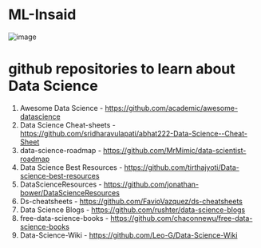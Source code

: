 # ML-Insaid

![image](https://user-images.githubusercontent.com/87597168/156912934-83f38bb9-a078-464f-8862-1e4c8dd025d0.png)


# github repositories to learn about Data Science

1) Awesome Data Science - https://github.com/academic/awesome-datascience
2) Data Science Cheat-sheets - https://github.com/sridharavulapati/abhat222-Data-Science--Cheat-Sheet
3) data-science-roadmap - https://github.com/MrMimic/data-scientist-roadmap
4) Data Science Best Resources - https://github.com/tirthajyoti/Data-science-best-resources
5) DataScienceResources - https://github.com/jonathan-bower/DataScienceResources
6) Ds-cheatsheets - https://github.com/FavioVazquez/ds-cheatsheets
7) Data Science Blogs - https://github.com/rushter/data-science-blogs
8) free-data-science-books - https://github.com/chaconnewu/free-data-science-books
9) Data-Science-Wiki - https://github.com/Leo-G/Data-Science-Wiki
